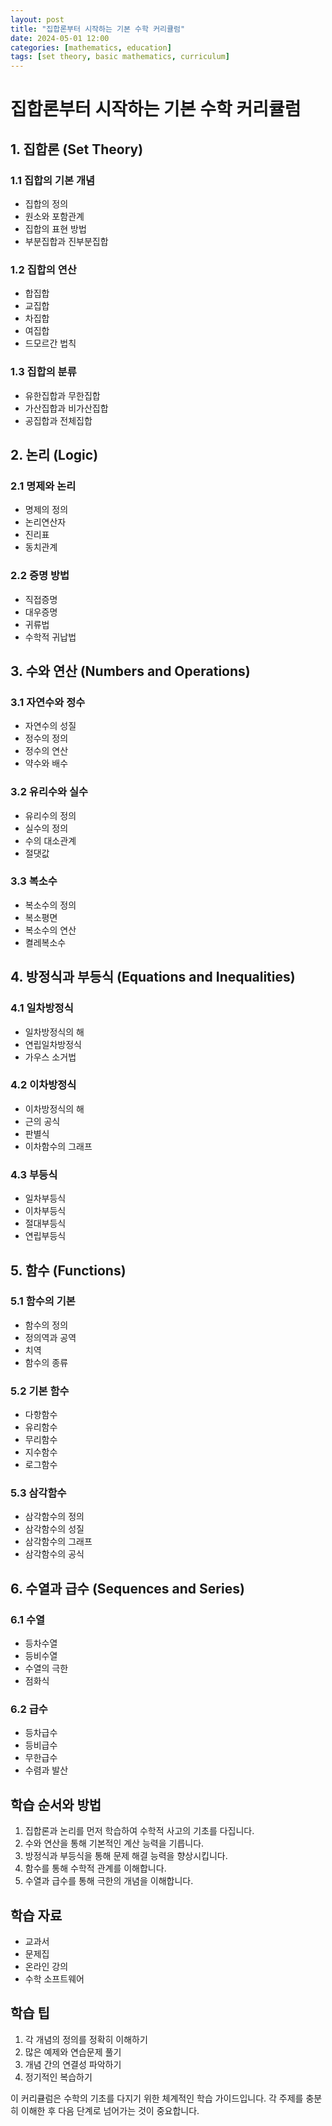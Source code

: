 ```yaml
---
layout: post
title: "집합론부터 시작하는 기본 수학 커리큘럼"
date: 2024-05-01 12:00
categories: [mathematics, education]
tags: [set theory, basic mathematics, curriculum]
---
```


# 집합론부터 시작하는 기본 수학 커리큘럼

## 1. 집합론 (Set Theory)
### 1.1 집합의 기본 개념
- 집합의 정의
- 원소와 포함관계
- 집합의 표현 방법
- 부분집합과 진부분집합

### 1.2 집합의 연산
- 합집합
- 교집합
- 차집합
- 여집합
- 드모르간 법칙

### 1.3 집합의 분류
- 유한집합과 무한집합
- 가산집합과 비가산집합
- 공집합과 전체집합

## 2. 논리 (Logic)
### 2.1 명제와 논리
- 명제의 정의
- 논리연산자
- 진리표
- 동치관계

### 2.2 증명 방법
- 직접증명
- 대우증명
- 귀류법
- 수학적 귀납법

## 3. 수와 연산 (Numbers and Operations)
### 3.1 자연수와 정수
- 자연수의 성질
- 정수의 정의
- 정수의 연산
- 약수와 배수

### 3.2 유리수와 실수
- 유리수의 정의
- 실수의 정의
- 수의 대소관계
- 절댓값

### 3.3 복소수
- 복소수의 정의
- 복소평면
- 복소수의 연산
- 켤레복소수

## 4. 방정식과 부등식 (Equations and Inequalities)
### 4.1 일차방정식
- 일차방정식의 해
- 연립일차방정식
- 가우스 소거법

### 4.2 이차방정식
- 이차방정식의 해
- 근의 공식
- 판별식
- 이차함수의 그래프

### 4.3 부등식
- 일차부등식
- 이차부등식
- 절대부등식
- 연립부등식

## 5. 함수 (Functions)
### 5.1 함수의 기본
- 함수의 정의
- 정의역과 공역
- 치역
- 함수의 종류

### 5.2 기본 함수
- 다항함수
- 유리함수
- 무리함수
- 지수함수
- 로그함수

### 5.3 삼각함수
- 삼각함수의 정의
- 삼각함수의 성질
- 삼각함수의 그래프
- 삼각함수의 공식

## 6. 수열과 급수 (Sequences and Series)
### 6.1 수열
- 등차수열
- 등비수열
- 수열의 극한
- 점화식

### 6.2 급수
- 등차급수
- 등비급수
- 무한급수
- 수렴과 발산

## 학습 순서와 방법
1. 집합론과 논리를 먼저 학습하여 수학적 사고의 기초를 다집니다.
2. 수와 연산을 통해 기본적인 계산 능력을 기릅니다.
3. 방정식과 부등식을 통해 문제 해결 능력을 향상시킵니다.
4. 함수를 통해 수학적 관계를 이해합니다.
5. 수열과 급수를 통해 극한의 개념을 이해합니다.

## 학습 자료
- 교과서
- 문제집
- 온라인 강의
- 수학 소프트웨어

## 학습 팁
1. 각 개념의 정의를 정확히 이해하기
2. 많은 예제와 연습문제 풀기
3. 개념 간의 연결성 파악하기
4. 정기적인 복습하기

이 커리큘럼은 수학의 기초를 다지기 위한 체계적인 학습 가이드입니다. 각 주제를 충분히 이해한 후 다음 단계로 넘어가는 것이 중요합니다. 